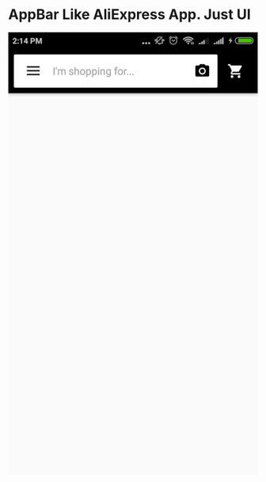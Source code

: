 # AppBar Like AliExpress App. Just UI

![alt text](https://raw.githubusercontent.com/teguholica/AppBarAliExpressLike/master/docs/ss.png)